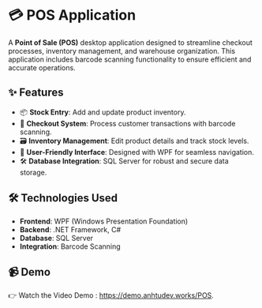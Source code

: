 # 💳 POS Application

A **Point of Sale (POS)** desktop application designed to streamline checkout processes, inventory management, and warehouse organization. This application includes barcode scanning functionality to ensure efficient and accurate operations.

## ✨ Features
- 📦 **Stock Entry**: Add and update product inventory.
- 🛒 **Checkout System**: Process customer transactions with barcode scanning.
- 🗃️ **Inventory Management**: Edit product details and track stock levels.
- 🎨 **User-Friendly Interface**: Designed with WPF for seamless navigation.
- 🛠️ **Database Integration**: SQL Server for robust and secure data storage.

## 🛠️ Technologies Used
- **Frontend**: WPF (Windows Presentation Foundation)  
- **Backend**: .NET Framework, C#  
- **Database**: SQL Server  
- **Integration**: Barcode Scanning

##  📹 Demo

👉 Watch the Video Demo : https://demo.anhtudev.works/POS.
